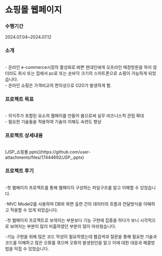 <h1 align='left'>쇼핑몰 웹페이지</h1>
<h3 align='left'>수행기간</h3>
2024.07.04~2024.07.12
<h3>소개</h3><br>
-	온라인 e-commerce시장의 활성화로 바쁜 현대인에게 오프라인 매장방문을 하지 않더라도 회사 또는 집에서 pc로 또는 손바닥 크기의 스마트폰으로 쇼핑이 가능하게 되었습니다.<br>
-	온라인 쇼핑은 가격비교의 편의성으로 O2O가 발생하게 함.<br>
<h3>프로젝트 목표</h3><br>
-	의식주가 포함된 요소의 웹페이를 만들어 봄으로써 실무 비즈니스적 관점 확대<br>
-	필요한 기술들을 적용하여 기술의 이해도 숙련도 향상<br>

<h3>프로젝트 상세내용</h3><br>
[JSP_쇼핑몰.pptx](https://github.com/user-attachments/files/17444692/JSP_.pptx)
<br>
<h3>프로젝트 후기</h3><br>
-첫 웹페이지 프로젝트를 통해 웹페이지 구성하는 파일구조를 알고 이해할 수 있었습니다.<br>

-MVC Model2를 사용하여 DB와 화면 출련 간의 데이터의 흐름과 전달방식을 이해하고 적용할 수 있게 되었습니다.<br>

-첫 웹페이지 프로젝트로 보여지는 부분보다 기능 구현에 집중을 하다가 보니 시각적으로 보여지는 부분이 많이 미흡하였던 부분이 많이 아쉬웠습니다.<br>

-기능 구현을 위해 많은 코드 작성이 필요하였는데 웹검색과 질문을 통해 필요한 기술과 코드를 이해하고 많은 오류를 겪으며 오류의 발생원인을 알고 이에 대한 대응과 해결방법을 익힐 수 있었습니다. <br>



